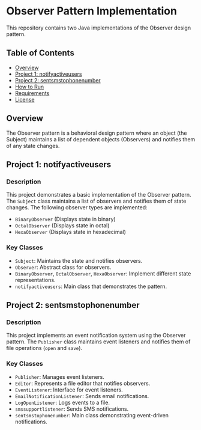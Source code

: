 # Observer Pattern Implementation

This repository contains two Java implementations of the Observer design pattern.

## Table of Contents
- [Overview](#overview)
- [Project 1: notifyactiveusers](#project-1-notifyactiveusers)
- [Project 2: sentsmstophonenumber](#project-2-sentsmstophonenumber)
- [How to Run](#how-to-run)
- [Requirements](#requirements)
- [License](#license)

## Overview
The Observer pattern is a behavioral design pattern where an object (the Subject) maintains a list of dependent objects (Observers) and notifies them of any state changes.

## Project 1: notifyactiveusers
### Description
This project demonstrates a basic implementation of the Observer pattern. The `Subject` class maintains a list of observers and notifies them of state changes. The following observer types are implemented:
- `BinaryObserver` (Displays state in binary)
- `OctalObserver` (Displays state in octal)
- `HexaObserver` (Displays state in hexadecimal)

### Key Classes
- `Subject`: Maintains the state and notifies observers.
- `Observer`: Abstract class for observers.
- `BinaryObserver`, `OctalObserver`, `HexaObserver`: Implement different state representations.
- `notifyactiveusers`: Main class that demonstrates the pattern.

## Project 2: sentsmstophonenumber
### Description
This project implements an event notification system using the Observer pattern. The `Publisher` class maintains event listeners and notifies them of file operations (`open` and `save`).

### Key Classes
- `Publisher`: Manages event listeners.
- `Editor`: Represents a file editor that notifies observers.
- `EventListener`: Interface for event listeners.
- `EmailNotificationListener`: Sends email notifications.
- `LogOpenListener`: Logs events to a file.
- `smssupportlistener`: Sends SMS notifications.
- `sentsmstophonenumber`: Main class demonstrating event-driven notifications.



